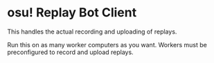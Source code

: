 # osu! Replay Bot Client

This handles the actual recording and uploading of replays.

Run this on as many worker computers as you want.
Workers must be preconfigured to record and upload replays.
